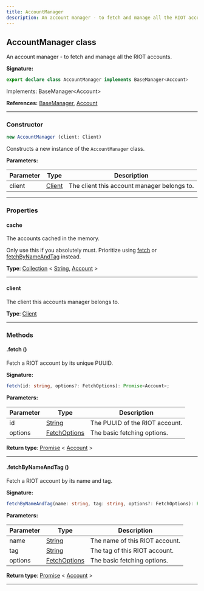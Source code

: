 ```yaml
---
title: AccountManager
description: An account manager - to fetch and manage all the RIOT accounts.
---
```


## AccountManager class

An account manager - to fetch and manage all the RIOT accounts.

**Signature:**

```ts
export declare class AccountManager implements BaseManager<Account> 
```

Implements: BaseManager&lt;Account&gt;

**References:** [BaseManager](/api/BaseManager.md), [Account](/api/Account.md)

---

### Constructor

```ts
new AccountManager (client: Client)
```

Constructs a new instance of the `AccountManager` class.

**Parameters:**

| Parameter | Type | Description |
| --------- | ---- | ----------- |
| client | [Client](/api/Client.md) | The client this account manager belongs to. |
---

### Properties

#### cache

The accounts cached in the memory.


Only use this if you absolutely must. Prioritize using [fetch](/api/AccountManager.md#fetch) or [fetchByNameAndTag](/api/AccountManager.md#fetchbynameandtag) instead.



**Type**: [Collection](https://discord.js.org/#/docs/collection/stable/class/Collection) \< [String](https://developer.mozilla.org/en-US/docs/Web/JavaScript/Reference/Global_Objects/String), [Account](/api/Account.md) \>

---

#### client

The client this accounts manager belongs to.



**Type**: [Client](/api/Client.md)

---

### Methods

#### .fetch ()

Fetch a RIOT account by its unique PUUID.




**Signature:**

```ts
fetch(id: string, options?: FetchOptions): Promise<Account>;
```

**Parameters:**

| Parameter | Type | Description |
| --------- | ---- | ----------- |
| id | [String](https://developer.mozilla.org/en-US/docs/Web/JavaScript/Reference/Global_Objects/String) | The PUUID of the RIOT account. |
| options | [FetchOptions](/api/FetchOptions.md) | The basic fetching options. |

**Return type**: [Promise](https://developer.mozilla.org/en-US/docs/Web/JavaScript/Reference/Global_Objects/Promise) \< [Account](/api/Account.md) \>

---

#### .fetchByNameAndTag ()

Fetch a RIOT account by its name and tag.




**Signature:**

```ts
fetchByNameAndTag(name: string, tag: string, options?: FetchOptions): Promise<Account>;
```

**Parameters:**

| Parameter | Type | Description |
| --------- | ---- | ----------- |
| name | [String](https://developer.mozilla.org/en-US/docs/Web/JavaScript/Reference/Global_Objects/String) | The name of this RIOT account. |
| tag | [String](https://developer.mozilla.org/en-US/docs/Web/JavaScript/Reference/Global_Objects/String) | The tag of this RIOT account. |
| options | [FetchOptions](/api/FetchOptions.md) | The basic fetching options. |

**Return type**: [Promise](https://developer.mozilla.org/en-US/docs/Web/JavaScript/Reference/Global_Objects/Promise) \< [Account](/api/Account.md) \>

---

